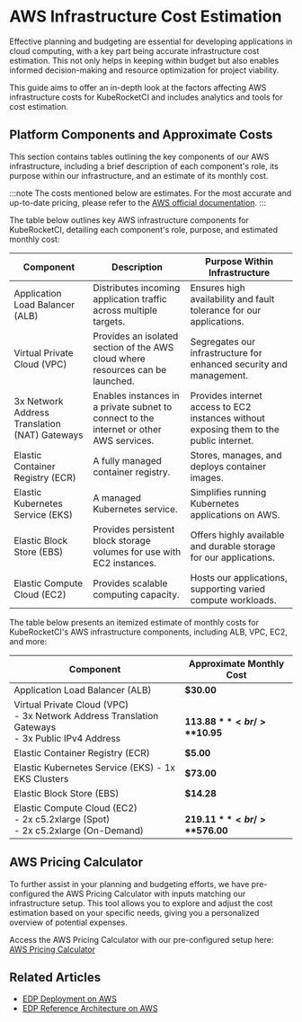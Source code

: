 # AWS Infrastructure Cost Estimation

Effective planning and budgeting are essential for developing applications in cloud computing, with a key part being accurate infrastructure cost estimation. This not only helps in keeping within budget but also enables informed decision-making and resource optimization for project viability.

This guide aims to offer an in-depth look at the factors affecting AWS infrastructure costs for KubeRocketCI and includes analytics and tools for cost estimation.

## Platform Components and Approximate Costs

This section contains tables outlining the key components of our AWS infrastructure, including a brief description of each component's role, its purpose within our infrastructure, and an estimate of its monthly cost.

:::note
  The costs mentioned below are estimates. For the most accurate and up-to-date pricing, please refer to the [AWS official documentation](productNameLowercase&aws-products-pricing.sort-order=asc&awsf.Free%20Tier%20Type=*all&awsf.tech-category=*all).
:::

The table below outlines key AWS infrastructure components for KubeRocketCI, detailing each component's role, purpose, and estimated monthly cost:

| Component                                     | Description                                                                             | Purpose Within Infrastructure                                                          |
|-----------------------------------------------|-----------------------------------------------------------------------------------------|----------------------------------------------------------------------------------------|
| Application Load Balancer (ALB)               | Distributes incoming application traffic across multiple targets.                       | Ensures high availability and fault tolerance for our applications.                    |
| Virtual Private Cloud (VPC)                   | Provides an isolated section of the AWS cloud where resources can be launched.          | Segregates our infrastructure for enhanced security and management.                    |
| 3x Network Address Translation (NAT) Gateways | Enables instances in a private subnet to connect to the internet or other AWS services. | Provides internet access to EC2 instances without exposing them to the public internet. |
| Elastic Container Registry (ECR)              | A fully managed container registry.                                                     | Stores, manages, and deploys container images.                                   |
| Elastic Kubernetes Service (EKS)              | A managed Kubernetes service.                                                           | Simplifies running Kubernetes applications on AWS.                                     |
| Elastic Block Store (EBS)                     | Provides persistent block storage volumes for use with EC2 instances.                   | Offers highly available and durable storage for our applications.                      |
| Elastic Compute Cloud (EC2)                   | Provides scalable computing capacity.                                                   | Hosts our applications, supporting varied compute workloads.                           |

The table below presents an itemized estimate of monthly costs for KubeRocketCI's AWS infrastructure components, including ALB, VPC, EC2, and more:

| Component                                                                                               | Approximate Monthly Cost       |
|---------------------------------------------------------------------------------------------------------|--------------------------------|
| Application Load Balancer (ALB)                                                                         | **$30.00**                     |
| Virtual Private Cloud (VPC) <br />- 3x Network Address Translation Gateways  <br />- 3x Public IPv4 Address |  <br />**$113.88** <br />**$10.95**  |
| Elastic Container Registry (ECR)                                                                        | **$5.00**                      |
| Elastic Kubernetes Service (EKS)  - 1x EKS Clusters                                                 | **$73.00**                 |
| Elastic Block Store (EBS)                                                                               | **$14.28**                     |
| Elastic Compute Cloud (EC2) <br />- 2x c5.2xlarge (Spot)  <br />- 2x c5.2xlarge (On-Demand)                 | <br />**$219.11** <br />**$576.00** |

## AWS Pricing Calculator

To further assist in your planning and budgeting efforts, we have pre-configured the AWS Pricing Calculator with inputs matching our infrastructure setup. This tool allows you to explore and adjust the cost estimation based on your specific needs, giving you a personalized overview of potential expenses.

Access the AWS Pricing Calculator with our pre-configured setup here: [AWS Pricing Calculator](https://calculator.aws/#/estimate?id=42ed1a892c891ebcd905734b437f722122983f61)

## Related Articles

* [EDP Deployment on AWS](aws-deployment-diagram.md)
* [EDP Reference Architecture on AWS](aws-reference-architecture.md)

